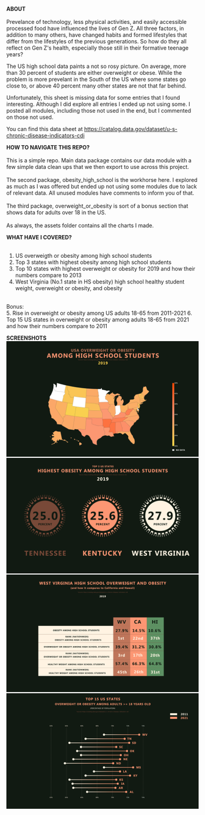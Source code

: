 
<strong>ABOUT</strong><br>
<br>
Prevelance of technology, less physical activities, and easily accessible processed food have influenced the lives of Gen Z. All three factors, in addition to many others, have changed habits and formed lifestyles that differ from the lifestyles of the previous generations. So how do they all reflect on Gen Z's health, especially those still in their formative teenage years?

The US high school data paints a not so rosy picture. On average, more than 30 percent of students are either overweight or obese. While the problem is more prevelant in the South of the US where some states go close to, or above 40 percent many other states are not that far behind.

Unfortunately, this sheet is missing data for some entries that I found interesting. Although I did explore all entries I ended up not using some. I posted all modules, including those not used in the end, but I commented on those not used.

You can find this data sheet at https://catalog.data.gov/dataset/u-s-chronic-disease-indicators-cdi

<strong>HOW TO NAVIGATE THIS REPO?</strong><br>
<br>
This is a simple repo. Main data package contains our data module with a few simple data clean ups that we then export to use across this project.<br>
<br>
The second package, obesity_high_school is the workhorse here. I explored as much as I was offered but ended up not using some modules due to lack of relevant data. All unused modules have comments to inform you of that.<br>
<br>
The third package, overweight_or_obesity is sort of a bonus section that shows data for adults over 18 in the US. <br>
<br>
As always, the assets folder contains all the charts I made.

<strong>WHAT HAVE I COVERED?</strong><br>
<br>
1. US overweigth or obesity among high school students
2. Top 3 states with highest obesity among high school students
3. Top 10 states with highest overweight or obesity for 2019 and how their numbers compare to 2013
4. West Virginia (No.1 state in HS obesity) high school healthy student weight, overweight or obesity, and obesity
<br>
Bonus:<br>
5. Rise in overweight or obesity among US adults 18-65 from 2011-2021
6. Top 15 US states in overweight or obesity among adults 18-65 from 2021 and how their numbers compare to 2011 

<strong>SCREENSHOTS</strong>
<img src="./assets/nationwide_map_high_schhol_overweight_obesity_2019.png" />
<img src="./assets/top_3_states_obesity_hs_students_2019.png" />
<img src="./assets/west_virginia_obesity_vs_ca_and_hi_2019.png" />
<img src="./assets/top_15_US_states_overweight_obesity_2021.png" />

